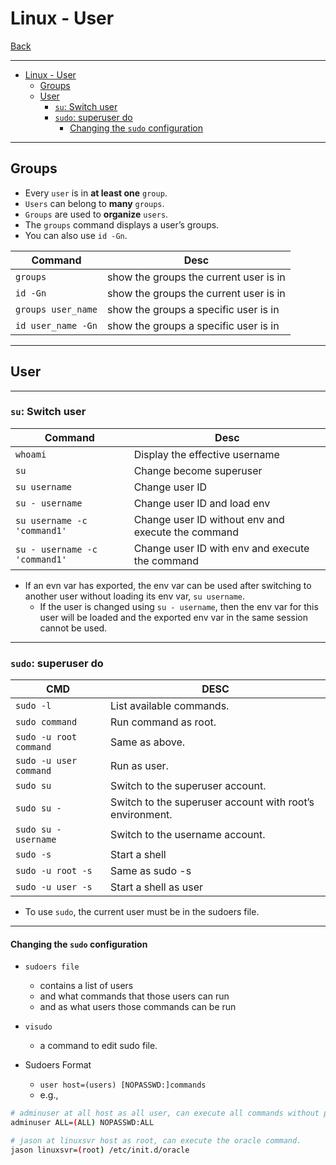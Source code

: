 # Linux - User

[Back](../index.md)

---

- [Linux - User](#linux---user)
  - [Groups](#groups)
  - [User](#user)
    - [`su`: Switch user](#su-switch-user)
    - [`sudo`: superuser do](#sudo-superuser-do)
      - [Changing the `sudo` configuration](#changing-the-sudo-configuration)

---

## Groups

- Every `user` is in **at least one** `group`.
- `Users` can belong to **many** `groups`.
- `Groups` are used to **organize** `users`.
- The `groups` command displays a user’s groups.
- You can also use `id -Gn`.

| Command            | Desc                                   |
| ------------------ | -------------------------------------- |
| `groups`           | show the groups the current user is in |
| `id -Gn`           | show the groups the current user is in |
| `groups user_name` | show the groups a specific user is in  |
| `id user_name -Gn` | show the groups a specific user is in  |

---

## User

---

### `su`: Switch user

| Command                       | Desc                                               |
| ----------------------------- | -------------------------------------------------- |
| `whoami`                      | Display the effective username                     |
| `su`                          | Change become superuser                            |
| `su username`                 | Change user ID                                     |
| `su - username`               | Change user ID and load env                        |
| `su username -c 'command1'`   | Change user ID without env and execute the command |
| `su - username -c 'command1'` | Change user ID with env and execute the command    |

- If an evn var has exported, the env var can be used after switching to another user without loading its env var, `su username`.
  - If the user is changed using `su - username`, then the env var for this user will be loaded and the exported env var in the same session cannot be used.

---

### `sudo`: superuser do

| CMD                    | DESC                                                     |
| ---------------------- | -------------------------------------------------------- |
| `sudo -l`              | List available commands.                                 |
| `sudo command`         | Run command as root.                                     |
| `sudo -u root command` | Same as above.                                           |
| `sudo -u user command` | Run as user.                                             |
| `sudo su`              | Switch to the superuser account.                         |
| `sudo su -`            | Switch to the superuser account with root’s environment. |
| `sudo su - username`   | Switch to the username account.                          |
| `sudo -s`              | Start a shell                                            |
| `sudo -u root -s`      | Same as sudo -s                                          |
| `sudo -u user -s`      | Start a shell as user                                    |

- To use `sudo`, the current user must be in the sudoers file.

---

#### Changing the `sudo` configuration

- `sudoers file`

  - contains a list of users
  - and what commands that those users can run
  - and as what users those commands can be run

- `visudo`

  - a command to edit sudo file.

- Sudoers Format
  - `user host=(users) [NOPASSWD:]commands`
  - e.g.,

```sh
# adminuser at all host as all user, can execute all commands without password
adminuser ALL=(ALL) NOPASSWD:ALL

# jason at linuxsvr host as root, can execute the oracle command.
jason linuxsvr=(root) /etc/init.d/oracle
```
